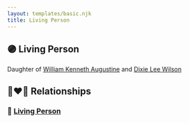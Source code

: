 ```yaml
---
layout: templates/basic.njk
title: Living Person
---
```

## 🟣 Living Person

Daughter of [William Kenneth Augustine](/people/6/67055724) and [Dixie Lee Wilson](/people/8/87584724)

## 👩‍❤️‍👨 Relationships

### 🔵 [Living Person](/people/6/67865708)
